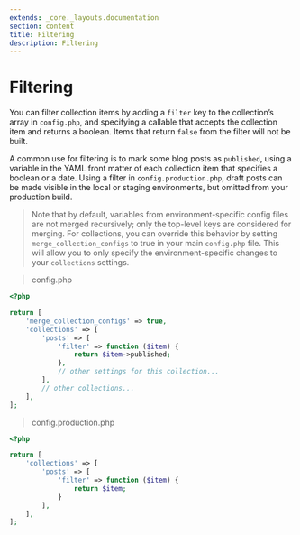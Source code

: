 ```yaml
---
extends: _core._layouts.documentation
section: content
title: Filtering
description: Filtering
---
```


# Filtering

You can filter collection items by adding a `filter` key to the collection’s array in `config.php`, and specifying a
callable that accepts the collection item and returns a boolean. Items that return `false` from the filter will not be
built.

A common use for filtering is to mark some blog posts as `published`, using a variable in the YAML front matter of each
collection item that specifies a boolean or a date. Using a filter in `config.production.php`, draft posts can be made
visible in the local or staging environments, but omitted from your production build.

> Note that by default, variables from environment-specific config files are not merged recursively; only the top-level
> keys are considered for merging. For collections, you can override this behavior by setting `merge_collection_configs`
> to
> true in your main `config.php` file. This will allow you to only specify the environment-specific changes to your
`collections` settings.

> config.php

```php 
<?php

return [
    'merge_collection_configs' => true,
    'collections' => [
        'posts' => [
            'filter' => function ($item) {
                return $item->published;
            },
            // other settings for this collection...
        ],
        // other collections...
    ],
];
```

> config.production.php

```php 
<?php

return [
    'collections' => [
        'posts' => [
            'filter' => function ($item) {
                return $item;
            }
        ],
    ],
];
```

